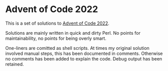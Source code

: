 # Advent of Code 2022

This is a set of solutions to [Advent of Code
2022](https://adventofcode.com/2022).

Solutions are mainly written in quick and dirty Perl. No points for
maintainability, no points for being overly smart.

One-liners are comitted as shell scripts. At times my original solution
involved manual steps, this has been documented in comments. Otherwise
no comments has been added to explain the code. Debug output has been
retained.
